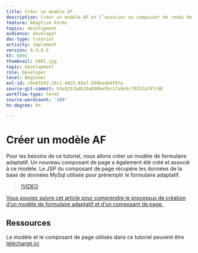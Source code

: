 ```yaml
---
title: Créer un modèle AF
description: Créer un modèle AF et l’associer au composant de rendu de page
feature: Adaptive Forms
topics: development
audience: developer
doc-type: tutorial
activity: implement
version: 6.4,6.5
kt: 6891
thumbnail: 6891.jpg
topic: Development
role: Developer
level: Beginner
exl-id: c6e0fb92-28c1-4025-85ef-b99bad46f07a
source-git-commit: b3e9251bdb18a008be95c1fa9e5c79252a74fc98
workflow-type: tm+mt
source-wordcount: '109'
ht-degree: 0%

---
```


# Créer un modèle AF

Pour les besoins de ce tutoriel, nous allons créer un modèle de formulaire adaptatif. Un nouveau composant de page a également été créé et associé à ce modèle. Le JSP du composant de page récupère les données de la base de données MySql utilisée pour préremplir le formulaire adaptatif.


>[!VIDEO](https://video.tv.adobe.com/v/27828?quality=12&learn=on)

[Vous pouvez suivre cet article pour comprendre le processus de création d’un modèle de formulaire adaptatif et d’un composant de page.](https://experienceleague.adobe.com/docs/experience-manager-learn/forms/storing-and-retrieving-form-data/part5.html?lang=en#storing-and-retrieving-form-data)


## Ressources

Le modèle et le composant de page utilisés dans ce tutoriel peuvent être [téléchargé ici](assets/sign-multiple-forms-template.zip)
